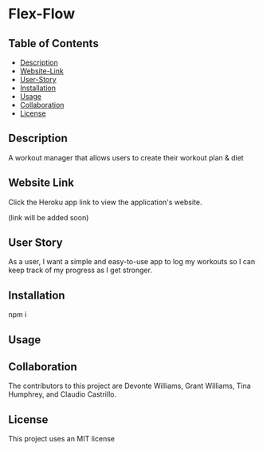 # Flex-Flow

## Table of Contents
 * [Description](#Description)
 * [Website-Link](#Website-Link)
 * [User-Story](#User-Story)
 * [Installation](#Installation)
 * [Usage](#Usage)
 * [Collaboration](#Collaboration)
 * [License](#License)

## Description 
A workout manager that allows users to create their workout plan & diet

## Website Link
Click the Heroku app link to view the application's website. 

(link will be added soon)

## User Story
As a user, I want a simple and easy-to-use app to log my workouts so I can keep track of my progress as I get stronger.

## Installation
npm i

## Usage 


## Collaboration
The contributors to this project are Devonte Williams, Grant Williams, Tina Humphrey, and Claudio Castrillo.
 
## License
This project uses an MIT license 
